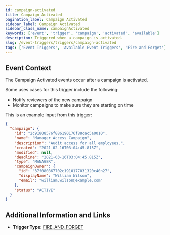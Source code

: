 ```yaml
---
id: campaign-activated
title: Campaign Activated
pagination_label: Campaign Activated
sidebar_label: Campaign Activated
sidebar_class_name: campaignActivated
keywords: ['event', 'trigger', 'campaign', 'activated', 'available']
description: Triggered when a campaign is activated.
slug: /event-triggers/triggers/campaign-activated
tags: ['Event Triggers', 'Available Event Triggers', 'Fire and Forget']
---
```


## Event Context

The Campaign Activated events occur after a campaign is activated.

Some uses cases for this trigger include the following:

- Notify reviewers of the new campaign
- Monitor campaigns to make sure they are starting on time

This is an example input from this trigger:

```json
{
  "campaign": {
    "id": "2c91808576f886190176f88cac5a0010",
    "name": "Manager Access Campaign",
    "description": "Audit access for all employees.",
    "created": "2021-02-16T03:04:45.815Z",
    "modified": null,
    "deadline": "2021-03-16T03:04:45.815Z",
    "type": "MANAGER",
    "campaignOwner": {
      "id": "37f080867702c1910177031320c40n27",
      "displayName": "William Wilson",
      "email": "william.wilson@example.com"
    },
    "status": "ACTIVE"
  }
}
```

## Additional Information and Links

- **Trigger Type**: [FIRE_AND_FORGET](../trigger-types.md#fire-and-forget)
